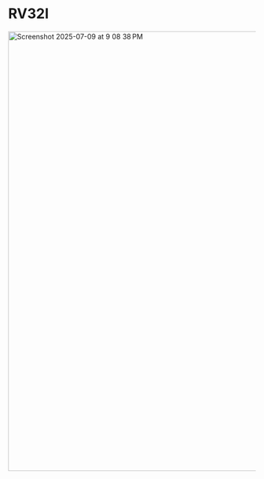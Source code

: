 # RV32I
<img width="893" alt="Screenshot 2025-07-09 at 9 08 38 PM" src="https://github.com/user-attachments/assets/4a598e90-f3bb-440e-90e7-cb1fe00a6798" />
